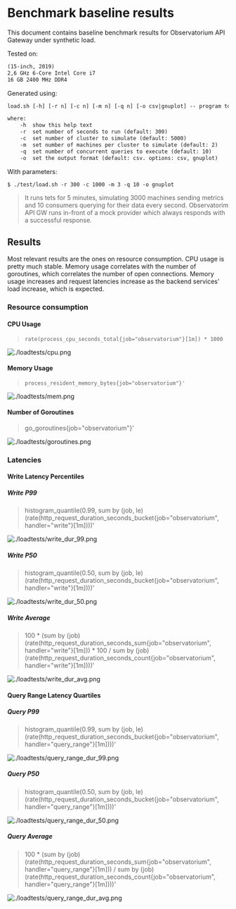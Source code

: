 # Benchmark baseline results

This document contains baseline benchmark results for Observatorium API Gateway under synthetic load.

Tested on:

```txt
(15-inch, 2019)
2,6 GHz 6-Core Intel Core i7
16 GB 2400 MHz DDR4
```

Generated using:

[embedmd]:# (../tmp/load_help.txt)
```txt
load.sh [-h] [-r n] [-c n] [-m n] [-q n] [-o csv|gnuplot] -- program to test synthetic load on observatorium gateway and report results.

where:
    -h  show this help text
    -r  set number of seconds to run (default: 300)
    -c  set number of cluster to simulate (default: 5000)
    -m  set number of machines per cluster to simulate (default: 2)
    -q  set number of concurrent queries to execute (default: 10)
    -o  set the output format (default: csv. options: csv, gnuplot)
```

With parameters:

```console
$ ./test/load.sh -r 300 -c 1000 -m 3 -q 10 -o gnuplot
```

> It runs tets for 5 minutes, simulating 3000 machines sending metrics and 10 consumers querying for their data every second.
> Observatorim API GW runs in-front of a mock provider which always responds with a successful response.

## Results

Most relevant results are the ones on resource consumption.
CPU usage is pretty much stable.
Memory usage correlates with the number of goroutines, which correlates the number of open connections.
Memory usage increases and request latencies increase as the backend services' load increase, which is expected.

### Resource consumption

#### CPU Usage

> `rate(process_cpu_seconds_total{job="observatorium"}[1m]) * 1000`

![./loadtests/cpu.png](./loadtests/cpu.png)

#### Memory Usage

> `process_resident_memory_bytes{job="observatorium"}'`

![./loadtests/mem.png](./loadtests/mem.png)

#### Number of Goroutines

> go_goroutines{job="observatorium"}'

![./loadtests/goroutines.png](./loadtests/goroutines.png)

### Latencies

#### Write Latency Percentiles

##### Write P99

> histogram_quantile(0.99, sum by (job, le) (rate(http_request_duration_seconds_bucket{job="observatorium", handler="write"}[1m])))'

![./loadtests/write_dur_99.png](./loadtests/write_dur_99.png)

##### Write P50

> histogram_quantile(0.50, sum by (job, le) (rate(http_request_duration_seconds_bucket{job="observatorium", handler="write"}[1m])))'

![./loadtests/write_dur_50.png](./loadtests/write_dur_50.png)

##### Write Average

> 100 * (sum by (job) (rate(http_request_duration_seconds_sum{job="observatorium", handler="write"}[1m])) * 100
> /
> sum by (job) (rate(http_request_duration_seconds_count{job="observatorium", handler="write"}[1m])))'

![./loadtests/write_dur_avg.png](./loadtests/write_dur_avg.png)

#### Query Range Latency Quartiles

##### Query P99

> histogram_quantile(0.99, sum by (job, le) (rate(http_request_duration_seconds_bucket{job="observatorium", handler="query_range"}[1m])))'

![./loadtests/query_range_dur_99.png](./loadtests/query_range_dur_99.png)

##### Query P50

> histogram_quantile(0.50, sum by (job, le) (rate(http_request_duration_seconds_bucket{job="observatorium", handler="query_range"}[1m])))'

![./loadtests/query_range_dur_50.png](./loadtests/query_range_dur_50.png)

##### Query Average
> 100 * (sum by (job) (rate(http_request_duration_seconds_sum{job="observatorium", handler="query_range"}[1m]))
> /
> sum by (job) (rate(http_request_duration_seconds_count{job="observatorium", handler="query_range"}[1m])))'

![./loadtests/query_range_dur_avg.png](./loadtests/query_range_dur_avg.png)
